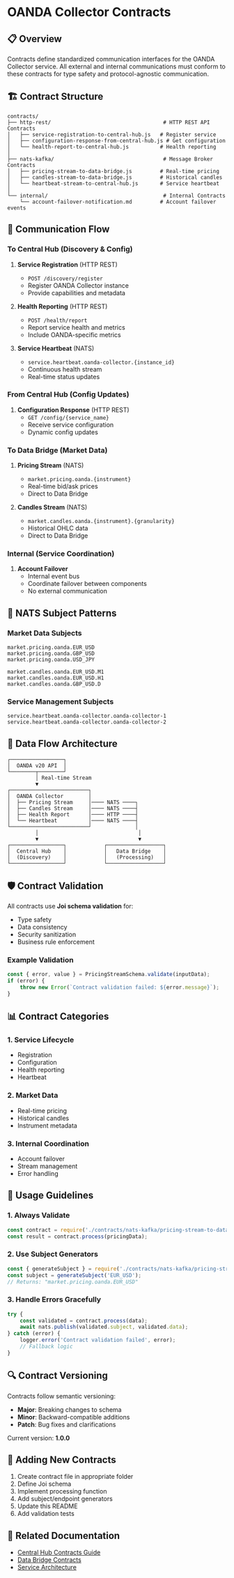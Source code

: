 # OANDA Collector Contracts

## 📋 Overview

Contracts define standardized communication interfaces for the OANDA Collector service. All external and internal communications must conform to these contracts for type safety and protocol-agnostic communication.

## 🏗️ Contract Structure

```
contracts/
├── http-rest/                                    # HTTP REST API Contracts
│   ├── service-registration-to-central-hub.js   # Register service
│   ├── configuration-response-from-central-hub.js # Get configuration
│   └── health-report-to-central-hub.js          # Health reporting
│
├── nats-kafka/                                   # Message Broker Contracts
│   ├── pricing-stream-to-data-bridge.js         # Real-time pricing
│   ├── candles-stream-to-data-bridge.js         # Historical candles
│   └── heartbeat-stream-to-central-hub.js       # Service heartbeat
│
└── internal/                                     # Internal Contracts
    └── account-failover-notification.md         # Account failover events
```

## 🔄 Communication Flow

### To Central Hub (Discovery & Config)
1. **Service Registration** (HTTP REST)
   - `POST /discovery/register`
   - Register OANDA Collector instance
   - Provide capabilities and metadata

2. **Health Reporting** (HTTP REST)
   - `POST /health/report`
   - Report service health and metrics
   - Include OANDA-specific metrics

3. **Service Heartbeat** (NATS)
   - `service.heartbeat.oanda-collector.{instance_id}`
   - Continuous health stream
   - Real-time status updates

### From Central Hub (Config Updates)
1. **Configuration Response** (HTTP REST)
   - `GET /config/{service_name}`
   - Receive service configuration
   - Dynamic config updates

### To Data Bridge (Market Data)
1. **Pricing Stream** (NATS)
   - `market.pricing.oanda.{instrument}`
   - Real-time bid/ask prices
   - Direct to Data Bridge

2. **Candles Stream** (NATS)
   - `market.candles.oanda.{instrument}.{granularity}`
   - Historical OHLC data
   - Direct to Data Bridge

### Internal (Service Coordination)
1. **Account Failover**
   - Internal event bus
   - Coordinate failover between components
   - No external communication

## 📨 NATS Subject Patterns

### Market Data Subjects
```
market.pricing.oanda.EUR_USD
market.pricing.oanda.GBP_USD
market.pricing.oanda.USD_JPY

market.candles.oanda.EUR_USD.M1
market.candles.oanda.EUR_USD.H1
market.candles.oanda.GBP_USD.D
```

### Service Management Subjects
```
service.heartbeat.oanda-collector.oanda-collector-1
service.heartbeat.oanda-collector.oanda-collector-2
```

## 🎯 Data Flow Architecture

```
┌─────────────────┐
│  OANDA v20 API  │
└────────┬────────┘
         │ Real-time Stream
         ▼
┌─────────────────────────┐
│  OANDA Collector        │
│  ├── Pricing Stream     │──── NATS ────┐
│  ├── Candles Stream     │──── NATS ────┤
│  ├── Health Report      │──── HTTP ────┤
│  └── Heartbeat          │──── NATS ────┤
└─────────────────────────┘              │
         │                                │
         ▼                                ▼
┌─────────────────┐            ┌──────────────────┐
│  Central Hub    │            │   Data Bridge    │
│  (Discovery)    │            │   (Processing)   │
└─────────────────┘            └──────────────────┘
```

## 🛡️ Contract Validation

All contracts use **Joi schema validation** for:
- Type safety
- Data consistency
- Security sanitization
- Business rule enforcement

### Example Validation
```javascript
const { error, value } = PricingStreamSchema.validate(inputData);
if (error) {
    throw new Error(`Contract validation failed: ${error.message}`);
}
```

## 📊 Contract Categories

### 1. Service Lifecycle
- Registration
- Configuration
- Health reporting
- Heartbeat

### 2. Market Data
- Real-time pricing
- Historical candles
- Instrument metadata

### 3. Internal Coordination
- Account failover
- Stream management
- Error handling

## 🚀 Usage Guidelines

### 1. Always Validate
```javascript
const contract = require('./contracts/nats-kafka/pricing-stream-to-data-bridge');
const result = contract.process(pricingData);
```

### 2. Use Subject Generators
```javascript
const { generateSubject } = require('./contracts/nats-kafka/pricing-stream-to-data-bridge');
const subject = generateSubject('EUR_USD');
// Returns: "market.pricing.oanda.EUR_USD"
```

### 3. Handle Errors Gracefully
```javascript
try {
    const validated = contract.process(data);
    await nats.publish(validated.subject, validated.data);
} catch (error) {
    logger.error('Contract validation failed', error);
    // Fallback logic
}
```

## 🔍 Contract Versioning

Contracts follow semantic versioning:
- **Major**: Breaking changes to schema
- **Minor**: Backward-compatible additions
- **Patch**: Bug fixes and clarifications

Current version: **1.0.0**

## 📝 Adding New Contracts

1. Create contract file in appropriate folder
2. Define Joi schema
3. Implement processing function
4. Add subject/endpoint generators
5. Update this README
6. Add validation tests

## 🤝 Related Documentation

- [Central Hub Contracts Guide](../../01-core-infrastructure/central-hub/docs/CONTRACTS_GUIDE.md)
- [Data Bridge Contracts](../../02-data-processing/data-bridge/contracts/)
- [Service Architecture](../docs/ARCHITECTURE.md)
